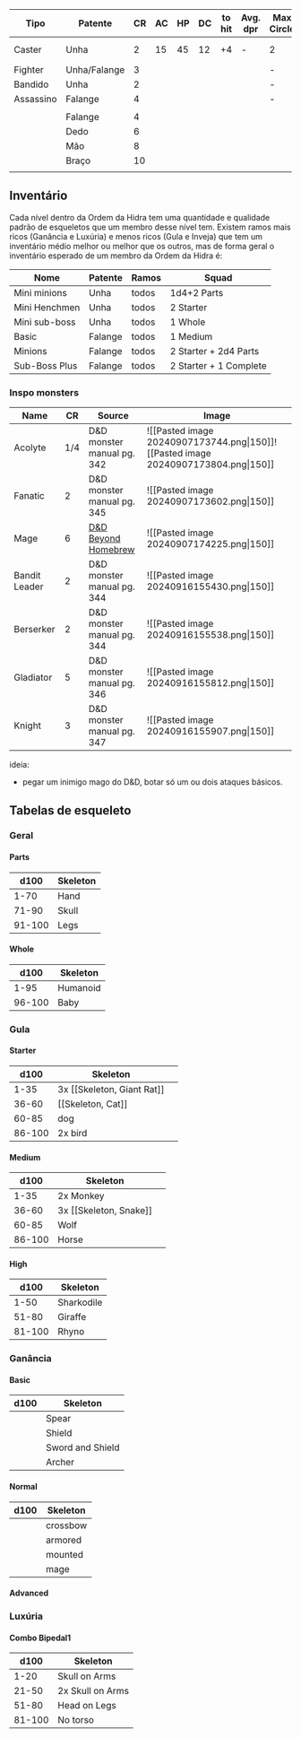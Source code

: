 
| Tipo      | Patente      | CR  | AC  | HP  | DC  | to hit | Avg. dpr | Max Circle | Ficha           |
| --------- | ------------ | --- | --- | --- | --- | ------ | -------- | ---------- | --------------- |
| Caster    | Unha         | 2   | 15  | 45  | 12  | +4     | -        | 2          | [[Hidra, Caster]] |
| Fighter   | Unha/Falange | 3   |     |     |     |        |          | -          |                 |
| Bandido   | Unha         | 2   |     |     |     |        |          | -          |                 |
| Assassino | Falange      | 4   |     |     |     |        |          | -          |                 |
|           |              |     |     |     |     |        |          |            |                 |
|           | Falange      | 4   |     |     |     |        |          |            |                 |
|           | Dedo         | 6   |     |     |     |        |          |            |                 |
|           | Mão          | 8   |     |     |     |        |          |            |                 |
|           | Braço        | 10  |     |     |     |        |          |            |                 |
|           |              |     |     |     |     |        |          |            |                 |

## Inventário
Cada nível dentro da Ordem da Hidra tem uma quantidade e qualidade padrão de esqueletos que um membro desse nível tem. Existem ramos mais ricos (Ganância e Luxúria) e menos ricos (Gula e Inveja) que tem um inventário médio melhor ou melhor que os outros, mas de forma geral o inventário esperado de um membro da Ordem da Hidra é:

| Nome          | Patente | Ramos | Squad                  |
| ------------- | ------- | ----- | ---------------------- |
| Mini minions  | Unha    | todos | 1d4+2 Parts            |
| Mini Henchmen | Unha    | todos | 2 Starter              |
| Mini sub-boss | Unha    | todos | 1 Whole                |
| Basic         | Falange | todos | 1 Medium               |
| Minions       | Falange | todos | 2 Starter + 2d4 Parts  |
| Sub-Boss Plus | Falange | todos | 2 Starter + 1 Complete |

### Inspo monsters

| Name          | CR  | Source                                                               | Image                                                                              |
| ------------- | --- | -------------------------------------------------------------------- | ---------------------------------------------------------------------------------- |
| Acolyte       | 1/4 | D&D monster manual pg. 342                                           | ![[Pasted image 20240907173744.png\|150]]![[Pasted image 20240907173804.png\|150]] |
| Fanatic       | 2   | D&D monster manual pg. 345                                           | ![[Pasted image 20240907173602.png\|150]]                                          |
| Mage          | 6   | [D&D Beyond Homebrew](https://www.dndbeyond.com/monsters/16947-mage) | ![[Pasted image 20240907174225.png\|150]]                                          |
| Bandit Leader | 2   | D&D monster manual pg. 344                                           | ![[Pasted image 20240916155430.png\|150]]                                          |
| Berserker     | 2   | D&D monster manual pg. 344                                           | ![[Pasted image 20240916155538.png\|150]]                                          |
| Gladiator     | 5   | D&D monster manual pg. 346                                           | ![[Pasted image 20240916155812.png\|150]]                                          |
| Knight        | 3   | D&D monster manual pg. 347                                           | ![[Pasted image 20240916155907.png\|150]]                                          |

ideia:
- pegar um inimigo mago do D&D, botar só um ou dois ataques básicos.

## Tabelas de esqueleto

### Geral

#### Parts
| d100   | Skeleton |
| ------ | -------- |
| 1-70   | Hand     |
| 71-90  | Skull    |
| 91-100 | Legs     |

#### Whole
| d100   | Skeleton |
| ------ | -------- |
| 1-95   | Humanoid |
| 96-100 | Baby     |

### Gula
#### Starter
| d100   | Skeleton                   |     |
| ------ | -------------------------- | --- |
| 1-35   | 3x [[Skeleton, Giant Rat]] |     |
| 36-60  | [[Skeleton, Cat]]          |     |
| 60-85  | dog                        |     |
| 86-100 | 2x bird                    |     |

#### Medium
| d100   | Skeleton               |     |
| ------ | ---------------------- | --- |
| 1-35   | 2x Monkey              |     |
| 36-60  | 3x [[Skeleton, Snake]] |     |
| 60-85  | Wolf                   |     |
| 86-100 | Horse                  |     |

#### High
| d100   | Skeleton   |
| ------ | ---------- |
| 1-50   | Sharkodile |
| 51-80  | Giraffe    |
| 81-100 | Rhyno      |

### Ganância
#### Basic
| d100 | Skeleton         |
| ---- | ---------------- |
|      | Spear            |
|      | Shield           |
|      | Sword and Shield |
|      | Archer           |

#### Normal
| d100 | Skeleton |
| ---- | -------- |
|      | crossbow |
|      | armored  |
|      | mounted  |
|      | mage     |

#### Advanced


### Luxúria
#### Combo Bipedal1
| d100   | Skeleton         |
| ------ | ---------------- |
| 1-20   | Skull on Arms    |
| 21-50  | 2x Skull on Arms |
| 51-80  | Head on Legs     |
| 81-100 | No torso         |

